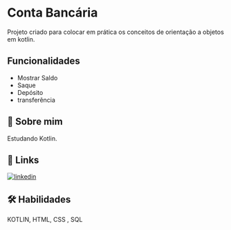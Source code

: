 
# Conta Bancária

Projeto criado para colocar em prática os conceitos de orientação a objetos em kotlin.




## Funcionalidades

- Mostrar Saldo
- Saque 
- Depósito
- transferência


## 🚀 Sobre mim
Estudando Kotlin.


## 🔗 Links

[![linkedin](https://img.shields.io/badge/linkedin-0A66C2?style=for-the-badge&logo=linkedin&logoColor=white)](https://www.linkedin.com/in/diego-ramos-683798207/)



## 🛠 Habilidades
KOTLIN, HTML, CSS , SQL

